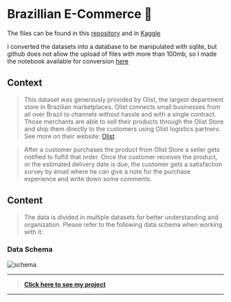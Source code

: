 # Brazillian E-Commerce :department_store:
The files can be found in this [repository](https://github.com/FabricioMacena/Data_Science/tree/main/Brazillian%20E-Commerce%20by%20Olist/files) and in [Kaggle](https://www.kaggle.com/datasets/olistbr/brazilian-ecommerce)

I converted the datasets into a database to be manipulated with sqlite, but github does not allow the upload of files with more than 100mb, so I made the notebook available for conversion [here](https://github.com/FabricioMacena/Data_Science/blob/main/Brazillian%20E-Commerce%20by%20Olist/to_sql.ipynb)

## Context
> This dataset was generously provided by Olist, the largest department store in Brazilian marketplaces. Olist connects small businesses from all over Brazil to channels without hassle and with a single contract. Those merchants are able to sell their products through the Olist Store and ship them directly to the customers using Olist logistics partners. See more on their website: [Olist](www.olist.com)

> After a customer purchases the product from Olist Store a seller gets notified to fulfill that order. Once the customer receives the product, or the estimated delivery date is due, the customer gets a satisfaction survey by email where he can give a note for the purchase experience and write down some comments.

## Content
> The data is divided in multiple datasets for better understanding and organization. Please refer to the following data schema when working with it:

### Data Schema
![schema](https://i.imgur.com/HRhd2Y0.png)

___

> **[Click here to see my project](https://github.com/FabricioMacena/Data_Science/blob/main/Brazillian%20E-Commerce%20by%20Olist/(EN)/brazillian_ecommerce(EN).ipynb)**

___